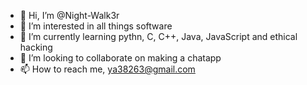 - 👋 Hi, I’m @Night-Walk3r
- 👀 I’m interested in all things software
- 🌱 I’m currently learning pythn, C, C++, Java, JavaScript and ethical hacking
- 💞️ I’m looking to collaborate on making a chatapp
- 📫 How to reach me, ya38263@gmail.com

<!---
Night-Walk3r/Night-Walk3r is a ✨ special ✨ repository because its `README.md` (this file) appears on your GitHub profile.
You can click the Preview link to take a look at your changes.
--->
